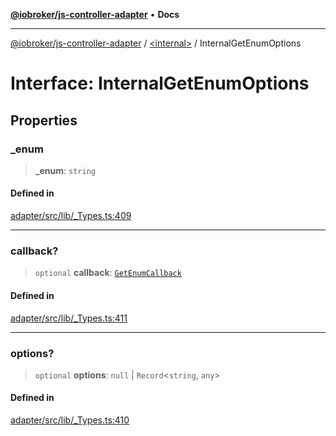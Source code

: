 [**@iobroker/js-controller-adapter**](../../README.md) • **Docs**

***

[@iobroker/js-controller-adapter](../../globals.md) / [\<internal\>](../README.md) / InternalGetEnumOptions

# Interface: InternalGetEnumOptions

## Properties

### \_enum

> **\_enum**: `string`

#### Defined in

[adapter/src/lib/\_Types.ts:409](https://github.com/ioBroker/ioBroker.js-controller/blob/db3148f4f009815e1f45f53311ac77bd26045ce1/packages/adapter/src/lib/_Types.ts#L409)

***

### callback?

> `optional` **callback**: [`GetEnumCallback`](../type-aliases/GetEnumCallback.md)

#### Defined in

[adapter/src/lib/\_Types.ts:411](https://github.com/ioBroker/ioBroker.js-controller/blob/db3148f4f009815e1f45f53311ac77bd26045ce1/packages/adapter/src/lib/_Types.ts#L411)

***

### options?

> `optional` **options**: `null` \| `Record`\<`string`, `any`\>

#### Defined in

[adapter/src/lib/\_Types.ts:410](https://github.com/ioBroker/ioBroker.js-controller/blob/db3148f4f009815e1f45f53311ac77bd26045ce1/packages/adapter/src/lib/_Types.ts#L410)
